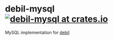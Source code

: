 # debil-mysql [![debil-mysql at crates.io](https://img.shields.io/crates/v/debil-mysql.svg)](https://crates.io/crates/debil-mysql)

MySQL implementation for [debil](https://github.com/myuon/debil)
